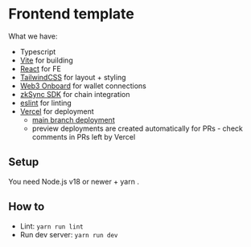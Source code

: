 # Frontend template

What we have:

* Typescript
* [Vite](https://vitejs.dev/) for building
* [React](https://react.dev/) for FE
* [TailwindCSS](https://tailwindcss.com/) for layout + styling
* [Web3 Onboard](https://onboard.blocknative.com/docs/overview/introduction) for wallet connections
* [zkSync SDK](https://docs.zksync.io/api/sdk/js/) for chain integration
* [eslint](https://docs.zksync.io/api/sdk/) for linting
* [Vercel](https://vercel.com/) for deployment
  * [main branch deployment](https://chalcedony.vercel.app/)
  * preview deployments are created automatically for PRs - check comments in PRs left by Vercel
  
## Setup

You need Node.js v18 or newer + yarn .

## How to

* Lint: `yarn run lint`
* Run dev server: `yarn run dev`
